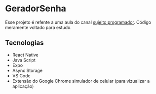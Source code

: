 <h1>GeradorSenha</h1>
<p>Esse projeto é refente a uma aula do canal <a href="https://www.youtube.com/watch?v=VDgihqrZUQg">sujeito programador</a>. 
 Código meramente voltado para estudo.</p>

 <h2>Tecnologias</h2>
 <ul>
   <li>React Native</li>
   <li>Java Script</li>
   <li>Expo</li>
   <li>Async Storage</li>
   <li>VS Code</li>
   <li>Extensão do Google Chrome simulador de celular (para vizualizar a aplicação)</li>
 </ul>
